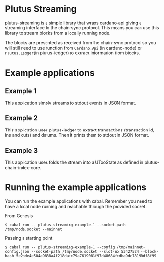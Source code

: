 # Plutus Streaming

plutus-streaming is a simple library that wraps cardano-api giving a
streaming interface to the chain-sync protocol. This means you can use this
library to stream blocks from a locally running node.

The blocks are presented as received from the chain-sync protocol so you
will still need to use function from `Cardano.Api` (in cardano-node) or
`Plutus.Ledger`(in plutus-ledger) to extract information from blocks.

# Example applications

## Example 1

This application simply streams to stdout events in JSON format.

## Example 2

This application uses plutus-ledger to extract transactions (transaction
id, ins and outs) and datums. Then it prints them to stdout in JSON format.

## Example 3

This application uses folds the stream into a UTxoState as defined in
plutus-chain-index-core.

# Running the example applications

You can run the example applications with cabal. Remember you need to have
a local node running and reachable through the provided socket.

From Genesis

```
$ cabal run -- plutus-streaming-example-1 --socket-path /tmp/node.socket --mainnet
```

Passing a starting point

```
$ cabal run -- plutus-streaming-example-1 --config /tmp/mainnet-config.json --socket-path /tmp/node.socket --slot-no 53427524 --block-hash 5e2bde4e504a9888a4f218dafc79a7619083f97d48684fcdba9dc78190df8f99
```
